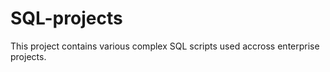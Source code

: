 # SQL-projects


This project contains various complex SQL scripts used accross enterprise projects.
